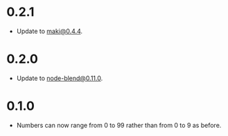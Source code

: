 # 0.2.1

* Update to maki@0.4.4.

# 0.2.0

* Update to node-blend@0.11.0.

# 0.1.0

* Numbers can now range from 0 to 99 rather than from 0 to 9 as before.
